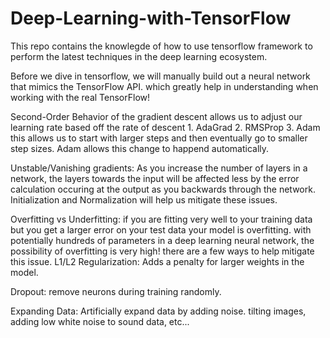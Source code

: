# Deep-Learning-with-TensorFlow
This repo contains the knowlegde of how to use tensorflow framework to perform the latest techniques in the deep learning ecosystem.

Before we dive in tensorflow, we will manually build out a neural network that mimics the TensorFlow API. which greatly help in understanding when working with the real TensorFlow!

Second-Order Behavior of the gradient descent allows us to adjust our learning rate based off the rate of descent 
    1. AdaGrad
    2. RMSProp
    3. Adam
    this allows us to start with larger steps and then eventually go to smaller step sizes. Adam allows this change to happend         automatically.
    
Unstable/Vanishing gradients: As you increase the number of layers in a network, the layers towards the input will be affected less by the error calculation occuring at the output as you backwards through the network. Initialization and Normalization will help us mitigate these issues.

Overfitting vs Underfitting: if you are fitting very well to your training data but you get a larger error on your test data your model is overfitting. with potentially hundreds of parameters in a deep learning neural network, the possibility of overfitting is very high! there are a few ways to help mitigate this issue. L1/L2 Regularization: Adds a penalty for larger weights in the model.

Dropout: remove neurons during training randomly.

Expanding Data: Artificially expand data by adding noise. tilting images, adding low white noise to sound data, etc...
